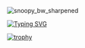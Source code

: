
![snoopy_bw_sharpened](https://github.com/user-attachments/assets/666da330-a958-41cf-9b5d-6b30d391915b)

[![Typing SVG](https://readme-typing-svg.herokuapp.com?font=Epunda+Slab&size=40&pause=1000&color=0B430C&width=574&height=60&lines=Interested+In+On+Device+AI;Edge+AI%2C+Real+Time+Processing)](https://git.io/typing-svg)

[![trophy](https://github-profile-trophy.vercel.app/api?username=ryo-ma&column=5&theme=oldie&margin-w=5)](https://github.com/ryo-ma/github-profile-trophy)
